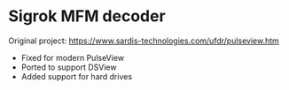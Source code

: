 Sigrok MFM decoder
==================

Original project: https://www.sardis-technologies.com/ufdr/pulseview.htm

* Fixed for modern PulseView
* Ported to support DSView
* Added support for hard drives
